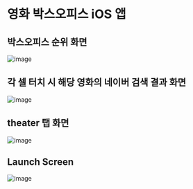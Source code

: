 # 영화 박스오피스 iOS 앱
## 박스오피스 순위 화면
![image](https://user-images.githubusercontent.com/51291185/191567674-0c3b613e-6fa5-4803-9a83-7e99444d2b87.png)
## 각 셀 터치 시 해당 영화의 네이버 검색 결과 화면
![image](https://user-images.githubusercontent.com/51291185/191567823-e7fcb8a1-94d2-439f-92a8-7bb0af483e6e.png)
## theater 탭 화면
![image](https://user-images.githubusercontent.com/51291185/191567938-43b3839e-5676-4198-918e-18f9a6622f4f.png)
## Launch Screen
![image](https://user-images.githubusercontent.com/51291185/191568011-5b176f96-e163-4e1a-8ac2-e0a2f30d2f15.png)
